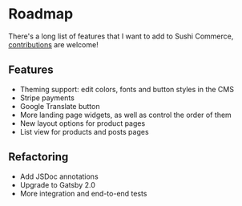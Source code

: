 # Roadmap

There's a long list of features that I want to add to Sushi Commerce, [contributions](/contributing) are welcome!

## Features

- Theming support: edit colors, fonts and button styles in the CMS
- Stripe payments
- Google Translate button
- More landing page widgets, as well as control the order of them
- New layout options for product pages
- List view for products and posts pages

## Refactoring

- Add JSDoc annotations
- Upgrade to Gatsby 2.0
- More integration and end-to-end tests

